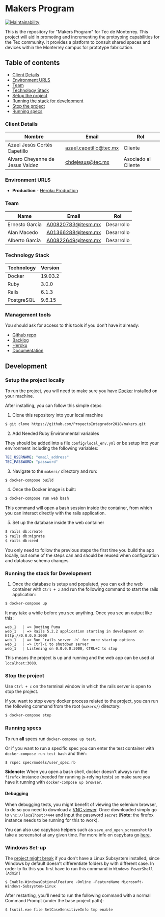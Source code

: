# Makers Program

[![Maintainability](https://api.codeclimate.com/v1/badges/2c16e29a1eaf6d9f81f0/maintainability)](https://codeclimate.com/github/ProyectoIntegrador2018/makers/maintainability)

This is the repository for "Makers Program" for Tec de Monterrey. This project will aid in promoting and incrementing the protoyping capabilities for the Tec community. It provides a platform to consult shared spaces and devices within the Monterrey campus for prototype fabrication.

## Table of contents

* [Client Details](#client-details)
* [Environment URLS](#environment-urls)
* [Team](#team)
* [Technology Stack](#technology-stack)
* [Setup the project](#setup-the-project-locally)
* [Running the stack for development](#running-the-stack-for-development)
* [Stop the project](#stop-the-project)
* [Running specs](#running-specs)

### Client Details

| Nombre                         | Email                    | Rol                 |
| ------------------------------ | ------------------------ | ------------------- |
| Azael Jesús Cortés Capetillo   | azael.capetillo@tec.mx   | Cliente             |
| Alvaro Cheyenne de Jesus Valdez| chdejesus@tec.mx         | Asociado al Cliente |


### Environment URLS

* **Production** - [Heroku Production](https://makersprogram.herokuapp.com/)

### Team

| Name                              | Email              | Rol        |
| --------------------------------- | ------------------ | ---------- |
| Ernesto García                    | A00820783@itesm.mx | Desarrollo |
| Alan Macedo                       | A01366288@itesm.mx | Desarrollo |
| Alberto García                    | A00822649@itesm.mx | Desarrollo |

### Technology Stack
| Technology    | Version      |
| ------------- | -------------|
| Docker        | 19.03.2      |
| Ruby          | 3.0.0        |
| Rails         |  6.1.3       |
| PostgreSQL    |  9.6.15      |

### Management tools

You should ask for access to this tools if you don't have it already:

* [Github repo](https://github.com/ernestognw/makers-platform)
* [Backlog](https://makers-platform.atlassian.net/jira/software/projects/MKR/)
* [Heroku](https://makersprogram.herokuapp.com/)
* [Documentation](https://drive.google.com/drive/u/2/folders/0AD-0tjERzkMkUk9PVA)

## Development

### Setup the project locally

To run the project, you will need to make sure you have [Docker](https://docker.com) installed on your machine.

After installing, you can follow this simple steps:

1. Clone this repository into your local machine

```bash
$ git clone https://github.com/ProyectoIntegrador2018/makers.git
```

2. Add Needed Ruby Environmental variables

They should be added into a file `config/local_env.yml` or be setup into your environment including the following variables:
```yml
TEC_USERNAME: "email_address"
TEC_PASSWORD: "password"
```

3. Navigate to the `makers/` directory and run:

```bash
$ docker-compose build
```

4. Once the Docker image is built:

```bash
$ docker-compose run web bash
```

This command will open a bash session inside the container, from which you can interact directly with the rails application.

5. Set up the database inside the web container

```bash
$ rails db:create
$ rails db:migrate
$ rails db:seed
```

You only need to follow the previous steps the first time you build the app locally, but some of the steps can and should be reused when configuration and database schema changes.

### Running the stack for Development

1. Once the database is setup and populated, you can exit the web container with `Ctrl + z` and run the following command to start the rails application:

```bash
$ docker-compose up
```

It may take a while before you see anything. Once you see an output like this:

```
web_1   | => Booting Puma
web_1   | => Rails 5.2.2 application starting in development on http://0.0.0.0:3000
web_1   | => Run `rails server -h` for more startup options
web_1   | => Ctrl-C to shutdown server
web_1   | Listening on 0.0.0.0:3000, CTRL+C to stop
```

This means the project is up and running and the web app can be used at `localhost:3000`.

### Stop the project

Use `Ctrl + c` on the terminal window in which the rails server is open to stop the project.

If you want to stop every docker process related to the project, you can run the following command from the root (`makers/`) directory:

```bash
$ docker-compose stop
```

### Running specs

To run **all** specs run `docker-compose up test`.

Or if you want to run a specific spec you can enter the test container with `docker-compose run test bash` and then:

```bash
$ rspec spec/models/user_spec.rb
```

**Sidenote:** When you open a bash shell, docker doesn't always run the `firefox` instance (needed for running js-relying tests) so make sure you have it running with `docker-compose up browser`.

#### Debugging

When debugging tests, you might benefit of viewing the selenium browser, to do so you need to download a [VNC viewer](https://www.realvnc.com/es/connect/download/viewer/). Once downloaded simply go to `vnc://localhost:4444` and input the password `secret` (**Note:** the firefox instance needs to be running for this to work).

You can also use capybara helpers such as `save_and_open_screenshot` to take a screenshot at any given time. For more info on capybara go [here](https://github.com/teamcapybara/capybara).



### Windows Set-up

The [project might break](https://github.com/rails/sprockets/issues/283) if you don't have a Linux Subsystem installed, since Windows by default doesn't differentiate folders by with different case. In order to fix this you first have to run this command in `Windows PowerShell (Admin)`

```
$ Enable-WindowsOptionalFeature -Online -FeatureName Microsoft-Windows-Subsystem-Linux
```

After restarting, you'll need to run the following command with a normal Command Prompt (under the base project path):

```
$ fsutil.exe file SetCaseSensitiveInfo tmp enable
```

